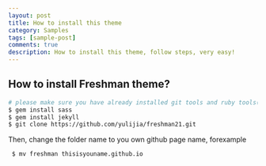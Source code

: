 ```yaml
---
layout: post
title: How to install this theme
category: Samples
tags: [sample-post]
comments: true
description: How to install this theme, follow steps, very easy!
---
```


## How to install Freshman theme?


```bash
# please make sure you have already installed git tools and ruby tools(gem)
$ gem install sass
$ gem install jekyll
$ git clone https://github.com/yulijia/freshman21.git
```

Then, change the folder name to you own github page name, forexample

```bash
 $ mv freshman thisisyouname.github.io
``` 
